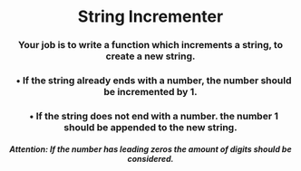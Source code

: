 <div align = 'center'>

# String Incrementer

</div>

<div align = 'center'>

<h3>Your job is to write a function which increments a string, to create a new string.</h3>

<h3>&nbsp;&nbsp;&nbsp;•&nbsp;If the string already ends with a number, the number should be incremented by 1.</h3> 
<h3>&nbsp;&nbsp;&nbsp;•&nbsp;If the string does not end with a number. the number 1 should be appended to the new string.</h3>

<h4><em>Attention: If the number has leading zeros the amount of digits should be considered.</em></h4>

</div>
